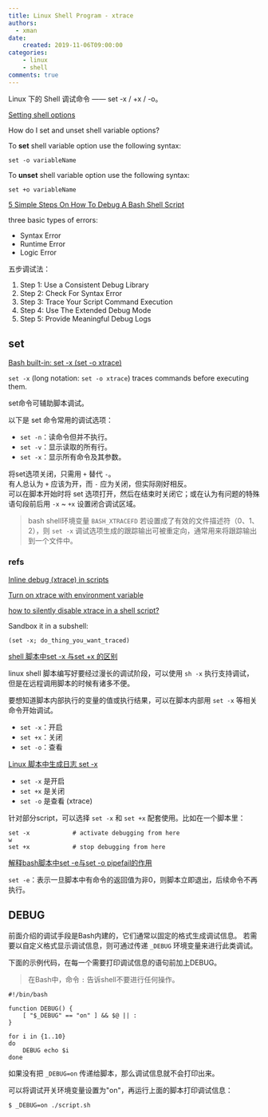 ```yaml
---
title: Linux Shell Program - xtrace
authors:
  - xman
date:
    created: 2019-11-06T09:00:00
categories:
    - linux
    - shell
comments: true
---
```


Linux 下的 Shell 调试命令 —— set -x / +x / -o。

<!-- more -->

[Setting shell options](https://bash.cyberciti.biz/guide/Setting_shell_options)

How do I set and unset shell variable options?

To **set** shell variable option use the following syntax:

```
set -o variableName
```

To **unset** shell variable option use the following syntax:

```
set +o variableName
```

[5 Simple Steps On How To Debug A Bash Shell Script](https://www.shell-tips.com/bash/debug-script/)

three basic types of errors:

- Syntax Error  
- Runtime Error  
- Logic Error  

五步调试法：

1. Step 1: Use a Consistent Debug Library  
2. Step 2: Check For Syntax Error  
3. Step 3: Trace Your Script Command Execution  
4. Step 4: Use The Extended Debug Mode  
5. Step 5: Provide Meaningful Debug Logs  

## set

[Bash built-in: set -x (set -o xtrace)](https://renenyffenegger.ch/notes/Linux/shell/bash/built-in/set/x)  

`set -x` (long notation: `set -o xtrace`) traces commands before executing them.

set命令可辅助脚本调试。

以下是 set 命令常用的调试选项：

- `set -n`：读命令但并不执行。  
- `set -v`：显示读取的所有行。  
- `set -x`：显示所有命令及其参数。  

将set选项关闭，只需用 `+` 替代 `-`。  
有人总认为 `+` 应该为开，而 `-` 应为关闭，但实际刚好相反。  
可以在脚本开始时将 set 选项打开，然后在结束时关闭它；或在认为有问题的特殊语句段前后用 `-x` ~ `+x` 设置闭合调试区域。

> bash shell环境变量 `BASH_XTRACEFD` 若设置成了有效的文件描述符（0、1、2），则 `set -x` 调试选项生成的跟踪输出可被重定向，通常用来将跟踪输出到一个文件中。

### refs

[Inline debug (xtrace) in scripts](https://unix.stackexchange.com/questions/253381/inline-debug-xtrace-in-scripts)

[Turn on xtrace with environment variable](https://unix.stackexchange.com/questions/536263/turn-on-xtrace-with-environment-variable)

[how to silently disable xtrace in a shell script?](https://stackoverflow.com/questions/17365784/how-to-silently-disable-xtrace-in-a-shell-script)

Sandbox it in a subshell:

```
(set -x; do_thing_you_want_traced)
```

[shell 脚本中set -x 与set +x 的区别](https://blog.csdn.net/hanbo_112/article/details/53640559)  

linux shell 脚本编写好要经过漫长的调试阶段，可以使用 `sh -x` 执行支持调试，但是在远程调用脚本的时候有诸多不便。

要想知道脚本内部执行的变量的值或执行结果，可以在脚本内部用 `set -x` 等相关命令开始调试。

- `set -x`：开启  
- `set +x`：关闭  
- `set -o`：查看  

[Linux 脚本中生成日志 set -x](https://www.cnblogs.com/qqjue/archive/2012/07/25/2607683.html)

- `set -x` 是开启  
- `set +x` 是关闭  
- `set -o` 是查看 (xtrace)  

针对部分script，可以选择 `set -x` 和 `set +x` 配套使用。比如在一个脚本里：

```Shell
set -x            # activate debugging from here
w
set +x            # stop debugging from here
```

[解释bash脚本中set -e与set -o pipefail的作用](https://blog.csdn.net/t0nsha/article/details/8606886)

`set -e`：表示一旦脚本中有命令的返回值为非0，则脚本立即退出，后续命令不再执行。

## DEBUG

前面介绍的调试手段是Bash内建的，它们通常以固定的格式生成调试信息。
若需要以自定义格式显示调试信息，则可通过传递 `_DEBUG` 环境变量来进行此类调试。

下面的示例代码，在每一个需要打印调试信息的语句前加上DEBUG。

> 在Bash中，命令 `:` 告诉shell不要进行任何操作。

```Shell
#!/bin/bash 

function DEBUG() {
    [ "$_DEBUG" == "on" ] && $@ || :
}

for i in {1..10}
do
    DEBUG echo $i
done
```

如果没有把 `_DEBUG=on` 传递给脚本，那么调试信息就不会打印出来。

可以将调试开关环境变量设置为"on"，再运行上面的脚本打印调试信息：

```
$ _DEBUG=on ./script.sh
```
